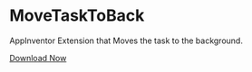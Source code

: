 # MoveTaskToBack
AppInventor Extension that Moves the task to the background.

[Download Now](https://github.com/git-Hmmm/MoveTaskToBack/raw/main/com.hmmm.handleback.aix)
